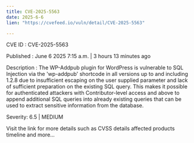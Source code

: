 ```yaml
---
title: CVE-2025-5563
date: 2025-6-6
lien: "https://cvefeed.io/vuln/detail/CVE-2025-5563"

---
```


CVE ID : CVE-2025-5563

Published :  June 6
2025
7:15 a.m. | 3 hours
13 minutes ago

Description : The WP-Addpub plugin for WordPress is vulnerable to SQL Injection via the 'wp-addpub' shortcode in all versions up to
and including
1.2.8 due to insufficient escaping on the user supplied parameter and lack of sufficient preparation on the existing SQL query.  This makes it possible for authenticated attackers
with Contributor-level access and above
to append additional SQL queries into already existing queries that can be used to extract sensitive information from the database.

Severity: 6.5 | MEDIUM

Visit the link for more details
such as CVSS details
affected products
timeline
and more...
